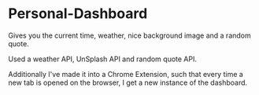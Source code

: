 # Personal-Dashboard

<p>Gives you the current time, weather, nice background image and a random quote. </p>
<p>Used a weather API, UnSplash API and random quote API.</p>
<p> Additionally I've made it into a Chrome Extension, such that every time a new tab is opened on the browser, I get a new instance of the dashboard.</p>
